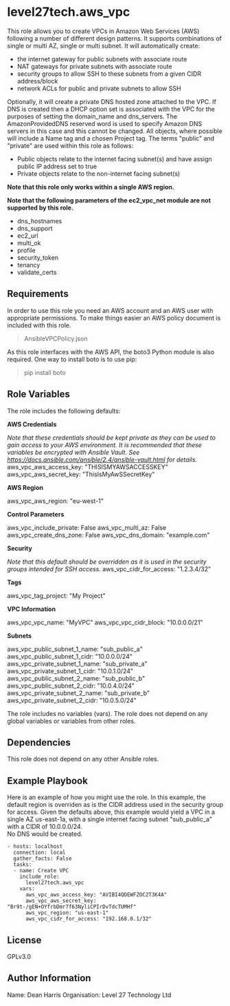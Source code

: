 level27tech.aws_vpc
=============

This role allows you to create VPCs in Amazon Web Services (AWS) following a number of different design patterns. It supports combinations of single or multi AZ, single or multi subnet.
It will automatically create:

* the internet gateway for public subnets with associate route
* NAT gateways for private subnets with associate route
* security groups to allow SSH to these subnets from a given CIDR address/block
* network ACLs for public and private subnets to allow SSH

Optionally, it will create a private DNS hosted zone attached to the VPC.
If DNS is created then a DHCP option set is associated with the VPC for the purposes of setting the domain_name and dns_servers.  The AmazonProvidedDNS reserved word is used to specify Amazon DNS servers in this case and this cannot be changed.
All objects, where possible will include a Name tag and a chosen Project tag.
The terms "public" and "private" are used within this role as follows:

* Public objects relate to the internet facing subnet(s) and have assign public IP address set to true
* Private objects relate to the non-internet facing subnet(s)

**Note that this role only works within a single AWS region.**

**Note that the following parameters of the ec2_vpc_net module are not supported by this role.**
- dns_hostnames
- dns_support
- ec2_url
- multi_ok
- profile
- security_token
- tenancy
- validate_certs

Requirements
-------------------

In order to use this role you need an AWS account and an AWS user with appropriate permissions. 
To make things easier an AWS policy document is included with this role.

>AnsibleVPCPolicy.json

As this role interfaces with the AWS API, the boto3 Python module is also required.
One way to install boto is to use pip:
> pip install boto

Role Variables
--------------------

The role includes the following defaults:

**AWS Credentials**

*Note that these credentials should be kept private as they can be used to gain access to your AWS environment.
It is recommended that these variables be encrypted with Ansible Vault.  See https://docs.ansible.com/ansible/2.4/ansible-vault.html for details.*
aws_vpc_aws_access_key: "THISISMYAWSACCESSKEY"
aws_vpc_aws_secret_key: "ThisIsMyAwSSecretKey"

**AWS Region**

aws_vpc_aws_region:     "eu-west-1"

**Control Parameters**

aws_vpc_include_private: False
aws_vpc_multi_az: False
aws_vpc_create_dns_zone: False
aws_vpc_dns_domain: "example.com"

**Security**

*Note that this default should be overridden as it is used in the security groups intended for SSH access.*
aws_vpc_cidr_for_access:          "1.2.3.4/32"

**Tags**

aws_vpc_tag_project: "My Project"

**VPC Information**

aws_vpc_vpc_name:       "MyVPC"
aws_vpc_vpc_cidr_block: "10.0.0.0/21"

**Subnets**

aws_vpc_public_subnet_1_name:  "sub_public_a"
aws_vpc_public_subnet_1_cidr:  "10.0.0.0/24"
aws_vpc_private_subnet_1_name:  "sub_private_a"
aws_vpc_private_subnet_1_cidr: "10.0.1.0/24"
aws_vpc_public_subnet_2_name:  "sub_public_b"
aws_vpc_public_subnet_2_cidr:  "10.0.4.0/24"
aws_vpc_private_subnet_2_name:  "sub_private_b"
aws_vpc_private_subnet_2_cidr: "10.0.5.0/24"

The role includes no variables (vars).
The role does not depend on any global variables or variables from other roles.

Dependencies
-------------------

This role does not depend on any other Ansible roles.

Example Playbook
-------------------------

Here is an example of how you might use the role.  In this example, the default region is overriden as is the CIDR address used in the security group for access.
Given the defaults above, this example would yield a VPC in a single AZ us-east-1a, with a single internet facing subnet "sub_public_a" with a CIDR of 10.0.0.0/24.  
No DNS would be created.

    - hosts: localhost
      connection: local
      gather_facts: False
      tasks:
      - name: Create VPC
        include_role:
          level27tech.aws_vpc
        vars:
          aws_vpc_aws_access_key: "AVIBI4QDEWFZOC2T3K4A"
          aws_vpc_aws_secret_key: "Br9t-/gEN+OYfrbDmr7f63NyliCPIrDvTdcTUMHf"
          aws_vpc_region: "us-east-1"
          aws_vpc_cidr_for_access: "192.168.0.1/32"
          

License
----------

GPLv3.0

Author Information
---------------------------

Name: Dean Harris
Organisation: Level 27 Technology Ltd

